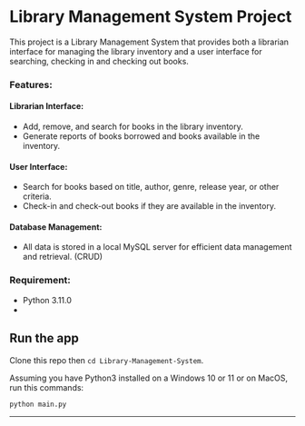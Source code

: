 # Library Management System Project

This project is a Library Management System that provides both a librarian interface for managing the library inventory and a user interface for searching, checking in and checking out books.

### Features:

#### Librarian Interface:
- Add, remove, and search for books in the library inventory.
- Generate reports of books borrowed and books available in the inventory.

#### User Interface:
- Search for books based on title, author, genre, release year, or other criteria.
- Check-in and check-out books if they are available in the inventory.

#### Database Management:
- All data is stored in a local MySQL server for efficient data management and retrieval. (CRUD)

### Requirement:
- Python 3.11.0
- 
## Run the app

Clone this repo then `cd Library-Management-System`.

Assuming you have Python3 installed on a Windows 10 or 11 or on MacOS, run this commands:

``` bash
python main.py
```

---
